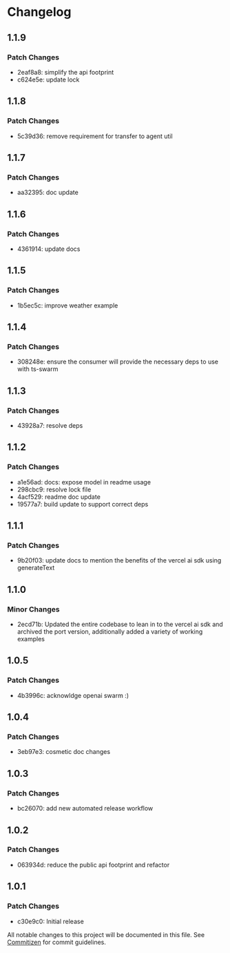 # Changelog

## 1.1.9

### Patch Changes

- 2eaf8a8: simplify the api footprint
- c624e5e: update lock

## 1.1.8

### Patch Changes

- 5c39d36: remove requirement for transfer to agent util

## 1.1.7

### Patch Changes

- aa32395: doc update

## 1.1.6

### Patch Changes

- 4361914: update docs

## 1.1.5

### Patch Changes

- 1b5ec5c: improve weather example

## 1.1.4

### Patch Changes

- 308248e: ensure the consumer will provide the necessary deps to use with ts-swarm

## 1.1.3

### Patch Changes

- 43928a7: resolve deps

## 1.1.2

### Patch Changes

- a1e56ad: docs: expose model in readme usage
- 298cbc9: resolve lock file
- 4acf529: readme doc update
- 19577a7: build update to support correct deps

## 1.1.1

### Patch Changes

- 9b20f03: update docs to mention the benefits of the vercel ai sdk using generateText

## 1.1.0

### Minor Changes

- 2ecd71b: Updated the entire codebase to lean in to the vercel ai sdk and archived the port version, additionally added a variety of working examples

## 1.0.5

### Patch Changes

- 4b3996c: acknowldge openai swarm :)

## 1.0.4

### Patch Changes

- 3eb97e3: cosmetic doc changes

## 1.0.3

### Patch Changes

- bc26070: add new automated release workflow

## 1.0.2

### Patch Changes

- 063934d: reduce the public api footprint and refactor

## 1.0.1

### Patch Changes

- c30e9c0: Initial release

All notable changes to this project will be documented in this file. See [Commitizen](https://commitizen-tools.github.io/commitizen/) for commit guidelines.
